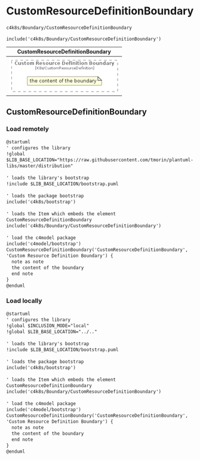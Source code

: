 # CustomResourceDefinitionBoundary


```text
c4k8s/Boundary/CustomResourceDefinitionBoundary
```

```text
include('c4k8s/Boundary/CustomResourceDefinitionBoundary')
```



| CustomResourceDefinitionBoundary |
| :---: |
| ![illustration for CustomResourceDefinitionBoundary](../../c4k8s/Boundary/CustomResourceDefinitionBoundary.Local.png) |




## CustomResourceDefinitionBoundary

### Load remotely
```plantuml
@startuml
' configures the library
!global $LIB_BASE_LOCATION="https://raw.githubusercontent.com/tmorin/plantuml-libs/master/distribution"

' loads the library's bootstrap
!include $LIB_BASE_LOCATION/bootstrap.puml

' loads the package bootstrap
include('c4k8s/bootstrap')

' loads the Item which embeds the element CustomResourceDefinitionBoundary
include('c4k8s/Boundary/CustomResourceDefinitionBoundary')

' load the c4model package
include('c4model/bootstrap')
CustomResourceDefinitionBoundary('CustomResourceDefinitionBoundary', 'Custom Resource Definition Boundary') {
  note as note
  the content of the boundary
  end note
}
@enduml
```

### Load locally
```plantuml
@startuml
' configures the library
!global $INCLUSION_MODE="local"
!global $LIB_BASE_LOCATION="../.."

' loads the library's bootstrap
!include $LIB_BASE_LOCATION/bootstrap.puml

' loads the package bootstrap
include('c4k8s/bootstrap')

' loads the Item which embeds the element CustomResourceDefinitionBoundary
include('c4k8s/Boundary/CustomResourceDefinitionBoundary')

' load the c4model package
include('c4model/bootstrap')
CustomResourceDefinitionBoundary('CustomResourceDefinitionBoundary', 'Custom Resource Definition Boundary') {
  note as note
  the content of the boundary
  end note
}
@enduml
```

